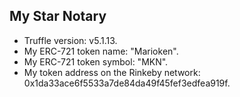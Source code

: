 My Star Notary
--------------

- Truffle version: v5.1.13.
- My ERC-721 token name: "Marioken".
- My ERC-721 token symbol: "MKN".
- My token address on the Rinkeby network: 0x1da33ace6f5533a7de84da49f45fef3edfea919f.
